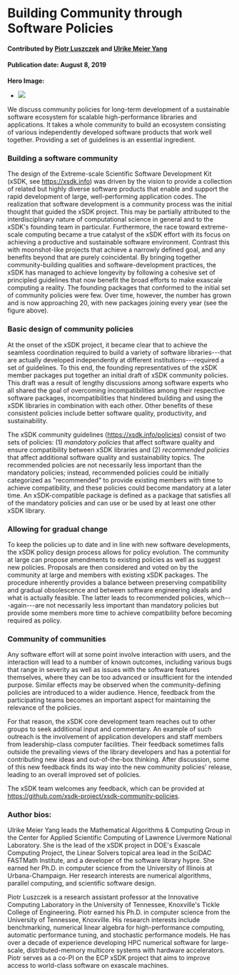 # Building Community through Software Policies

#### Contributed by [Piotr Luszczek](https://github.com/luszczek) and [Ulrike Meier Yang](https://github.com/ulrikeyang)

#### Publication date: August 8, 2019

**Hero Image:**

- <img src="https://github.com/betterscientificsoftware/images/raw/master/Blog_0819_xSDK.png"/>

We discuss community policies for long-term development of a sustainable software ecosystem for scalable high-performance libraries and applications. It takes a whole community to build an ecosystem consisting of various independently developed software products that work well together. Providing a set of guidelines is an essential ingredient.

### Building a software community

The design of the Extreme-scale Scientific Software Development Kit (xSDK, see https://xsdk.info) was
driven by the vision to provide  a collection of related
but highly diverse software products that enable and support the rapid
development of large, well-performing application codes. The
realization that software development is a community process was the initial
thought that guided the xSDK project. This may be partially attributed to the
interdisciplinary nature of computational science in general and to the xSDK's
founding team in particular. Furthermore, the race toward extreme-scale
computing became a true catalyst of the xSDK effort with its focus on achieving
a productive and sustainable software environment. Contrast this with
moonshot-like projects that achieve a narrowly defined goal, and any benefits
beyond that are purely coincidental. By bringing together community-building
qualities and software-development practices, the xSDK has managed to achieve
longevity by following a cohesive set of principled guidelines that now benefit
the broad efforts to make exascale computing a reality. The founding
packages that conformed to the initial set of community policies were few. Over
time, however, the number has grown and is now approaching 20, with new packages
joining every year (see the figure above).

### Basic design of community policies

At the onset of the xSDK project, it became clear that to achieve the seamless
coordination required to build a variety of software libraries---that are actually
developed independently at different institutions---required a set of guidelines.
To this end, the founding representatives of the xSDK member packages put
together an initial draft of xSDK community policies. This draft was a
result of lengthy discussions among software experts who all shared the goal of
overcoming incompatibilities among their respective software packages, 
incompatibilities that hindered building and using the xSDK libraries in
combination with each other. Other benefits of these consistent policies include
better software quality, productivity, and sustainability.

The xSDK community guidelines (https://xsdk.info/policies) consist of two sets
of policies: (1) *mandatory policies* that affect software quality and ensure
compatibility between xSDK libraries and (2) *recommended policies* that affect
additional software quality and sustainability topics. The recommended policies
are not necessarily less important than the mandatory policies; instead,
recommended policies could be initially categorized as "recommended" to provide
existing members with time to achieve compatibility, and these policies could
become mandatory at a later time. An xSDK-compatible package is defined as a
package that satisfies all of the mandatory policies and can use or be used by at least
one other xSDK library.

### Allowing for gradual change

To keep the policies up to date and in line with new software developments, the
xSDK policy design process allows for policy evolution. The community at large
can propose amendments to existing policies as well as suggest new
policies. Proposals are then considered and voted on by the community at large
and members with existing xSDK packages. The procedure inherently provides a
balance between preserving compatibility and gradual obsolescence and between
software engineering ideals and what is actually feasible. The latter leads to
recommended policies, which---again---are not necessarily less important than
mandatory policies but provide some members more time to achieve
compatibility before becoming required as policy.

### Community of communities

Any software effort will at some point involve interaction with users, and the
interaction will lead to a number of known outcomes, including various
bugs that range in severity as well as issues with the software features
themselves, where they can be too advanced or insufficient for the intended
purpose. Similar effects may be observed when the community-defining policies
are introduced to a wider audience. Hence,  feedback from the participating
teams becomes an important aspect for maintaining the relevance of the policies.

For that reason, the xSDK core development team reaches out to other groups to
seek additional input and commentary. An example of such outreach is the
involvement of application developers and staff members from leadership-class
computer facilities. Their feedback sometimes falls outside the prevailing views
of the library developers and has a potential for contributing new ideas and
out-of-the-box thinking. After discussion, some of this new feedback finds its way into the new community
policies' release, leading to an overall improved set of policies.

The xSDK team welcomes any feedback, which can be provided at
https://github.com/xsdk-project/xsdk-community-policies.

### Author bios:

Ulrike Meier Yang leads the Mathematical Algorithms & Computing Group in the
Center for Applied Scientific Computing of Lawrence Livermore National
Laboratory. She is the lead of the xSDK project in DOE's Exascale Computing
Project, the Linear Solvers topical area lead in the SciDAC FASTMath Institute,
and a developer of the software library hypre. She earned her Ph.D. in computer
science from the University of Illinois at Urbana-Champaign. Her research
interests are numerical algorithms, parallel computing, and scientific software
design.

Piotr Luszczek is a research assistant professor at the Innovative Computing
Laboratory in the University of Tennessee, Knoxville's Tickle College of
Engineering. Piotr earned his Ph.D. in computer science from the University of
Tennessee, Knoxville. His research interests include benchmarking, numerical
linear algebra for high-performance computing, automatic performance tuning,
and stochastic performance models. He has over a decade of experience
developing HPC numerical software for large-scale, distributed-memory multicore
systems with hardware accelerators. Piotr serves as a co-PI on the ECP xSDK
project that aims to improve access to world-class software on exascale
machines.

<!---
Publish: preview
Categories: Collaboration
Topics: projects and organizations
Tags: bssw-blog-article
Level: 2
Prerequisites: default
Aggregate: none
--->
